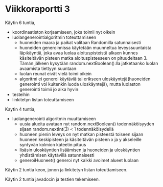 # Viikkoraportti 3

Käytin 6 tuntia,
* koordinaatiston korjaamiseen, joka toimii nyt oikein
* luolangenerointialgoritmin toteuttamiseen
  * huoneiden maara ja paikat valitaan Randomilla satunnaisesti
  * huoneiden generoinnissa käytetään muunneltua leveyssuuntaista läpikäyntiä, joka avaa luolaa aloituspisteistä alkaen kunnes käsiteltävän pisteen matka aloituspisteeseen on pituudeltaan 3. Tämän jälkeen kysytään random.nextBoolean():lla jatketaanko luolan avaamista tiettyyn suuntaan
  * luolan reunat eivät vielä toimi oikein
  * algoritmi ei generoi käytäviä tai erikseen uloskäyntejä(huoneiden generointi voi kuitenkin luoda uloskäyntejä), mutta luolaston generointi toimii jo aika hyvin
* testeihin
* linkitetyn listan toteuttamiseen

Kaytin 4 tuntia, 
* luolangenerointi algoritmin muuttamiseen
  * uusia alueita avataan nyt random.nextBoolean() todennäköisyyden sijaan random.nextInt(3) < 1 todennäköisydellä 
  * huoneen pienin leveys on nyt matkan pisteestä toiseen sijaan huoneen keskipisteen ja käsiteltävän pisteen x ja y akseleille syntyvän kolmion kateetin pituus
  * lisäsin uloskäyntien lisäämisen ja huoneiden ja uloskäyntien yhdistämisen käytävillä satunnaisesti
  * generoiHuoneet() generoi nyt kaikki avoimet alueet luolaan

Käytin 2 tuntia keon, jonon ja linkitetyn listan toteuttamiseen.

Käytin 2 tuntia javadocin ja testien tekemiseen.
